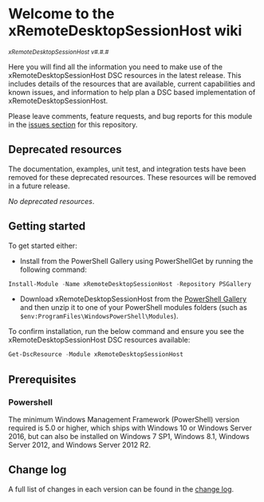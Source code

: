 # Welcome to the xRemoteDesktopSessionHost wiki

<sup>*xRemoteDesktopSessionHost v#.#.#*</sup>

Here you will find all the information you need to make use of the xRemoteDesktopSessionHost
DSC resources in the latest release. This includes details of the resources
that are available, current capabilities and known issues, and information
to help plan a DSC based implementation of xRemoteDesktopSessionHost.

Please leave comments, feature requests, and bug reports for this module in
the [issues section](https://github.com/dsccommunity/xRemoteDesktopSessionHost/issues)
for this repository.

## Deprecated resources

The documentation, examples, unit test, and integration tests have been removed
for these deprecated resources. These resources will be removed
in a future release.

*No deprecated resources*.

## Getting started

To get started either:

- Install from the PowerShell Gallery using PowerShellGet by running the
  following command:

```powershell
Install-Module -Name xRemoteDesktopSessionHost -Repository PSGallery
```

- Download xRemoteDesktopSessionHost from the [PowerShell Gallery](http://www.powershellgallery.com/packages/xRemoteDesktopSessionHost/)
  and then unzip it to one of your PowerShell modules folders (such as
  `$env:ProgramFiles\WindowsPowerShell\Modules`).

To confirm installation, run the below command and ensure you see the xRemoteDesktopSessionHost
DSC resources available:

```powershell
Get-DscResource -Module xRemoteDesktopSessionHost
```

## Prerequisites

### Powershell

The minimum Windows Management Framework (PowerShell) version required is 5.0
or higher, which ships with Windows 10 or Windows Server 2016,
but can also be installed on Windows 7 SP1, Windows 8.1, Windows Server 2012,
and Windows Server 2012 R2.

## Change log

A full list of changes in each version can be found in the [change log](https://github.com/dsccommunity/xRemoteDesktopSessionHost/blob/master/CHANGELOG.md).
